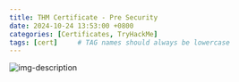 ```yaml
---
title: THM Certificate - Pre Security
date: 2024-10-24 13:53:00 +0800
categories: [Certificates, TryHackMe]
tags: [cert]     # TAG names should always be lowercase
---
```

![img-description](/assets/lib/img/certificates/thm/THM-KVQJ6ZOY11.png)
